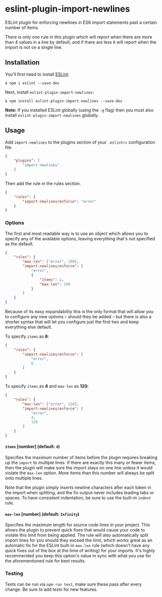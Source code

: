# eslint-plugin-import-newlines

ESLint plugin for enforcing newlines in ES6 import statements past a certain number of items.

There is only one rule in this plugin which will report when there are more than 4 values in a line by default, and if there are less it will report when the import is not on a single line.

## Installation

You'll first need to install [ESLint](http://eslint.org):

```
$ npm i eslint --save-dev
```

Next, install `eslint-plugin-import-newlines`:

```
$ npm install eslint-plugin-import-newlines --save-dev
```

**Note:** If you installed ESLint globally (using the `-g` flag) then you must also install `eslint-plugin-import-newlines` globally.

## Usage

Add `import-newlines` to the plugins section of your `.eslintrc` configuration file.

```json
{
    "plugins": [
        "import-newlines"
    ]
}
```

Then add the rule in the rules section.

```json
{
    "rules": {
        "import-newlines/enforce": "error"
    }
}
```

### Options

The first and most readable way is to use an object which allows you to specify any of the available options, leaving everything that's not specified as the default.

  ```json
  {
      "rules": {
          "max-len": ["error", 100],
          "import-newlines/enforce": [
              "error",
              {
                  "items": 2,
                  "max-len": 100
              }
          ]
      }
  }
  ```

Because of its easy expandability this is the only format that will allow you to configure any new options &ndash; should they be added &ndash; but there is also a shorter syntax that will let you configure just the first two and keep everything else default.

To specify `items` as **6**:

  ```json
  {
      "rules": {
          "import-newlines/enforce": [
              "error",
              6
          ]
      }
  }
  ```

To specify `items` as **4** and `max-len` as **120**:

  ```json
  {
      "rules": {
          "max-len": ["error", 120],
          "import-newlines/enforce": [
              "error",
              4,
              120
          ]
      }
  }
  ```

#### `items` [number] (default: `4`)

Specifies the maximum number of items before the plugin requires breaking up the `import` to multiple lines. If there are exactly this many or fewer items, then the plugin will make sure the import stays on one line unless it would violate the `max-len` option. More items than this number will always be split onto multiple lines.

Note that the plugin simply inserts newline characters after each token in the import when splitting, and the fix output never includes leading tabs or spaces. To have consistent indentation, be sure to use the built-in `indent` rule.

#### `max-len` [number] (default: `Infinity`)

Specifies the maximum length for source code lines in your project. This allows the plugin to prevent quick fixes that would cause your code to violate this limit from being applied. The rule will also automatically split import lines for you should they exceed the limit, which works great as an automatic fix for the ESLint built-in `max-len` rule (which doesn't have any quick fixes out of the box at the time of writing) for your imports. It's highly recommended you keep this option's value in sync with what you use for the aforementioned rule for best results.

### Testing

Tests can be run via `npm run test`, make sure these pass after every change. Be sure to add tests for new features.

